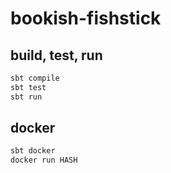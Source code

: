 # bookish-fishstick

## build, test, run

```sh
sbt compile
sbt test
sbt run
```

## docker

```sh
sbt docker
docker run HASH
```

